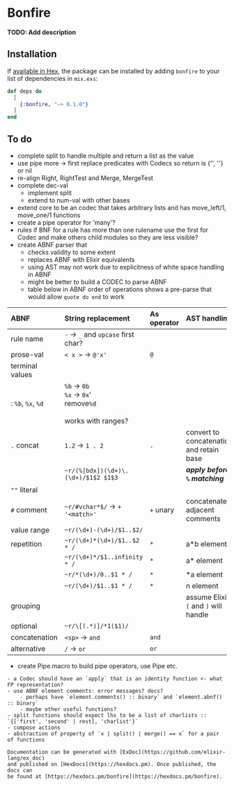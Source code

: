 # Bonfire

**TODO: Add description**

## Installation

If [available in Hex](https://hex.pm/docs/publish), the package can be installed
by adding `bonfire` to your list of dependencies in `mix.exs`:

```elixir
def deps do
  [
    {:bonfire, "~> 0.1.0"}
  ]
end
```

## To do
- complete split to handle multiple and return a list as the value 
- use pipe more -> first replace predicates with Codecs so return is {'', ''} or nil
- re-align Right, RightTest and Merge, MergeTest
- complete dec-val
  - implement split
  - extend to num-val with other bases
- extend core to be an codec that takes arbitrary lists and has move_left/1, move_one/1 functions  
- create a pipe operator for 'many'?
- rules
  if BNF for a rule has more than one rulename use the first for Codec and make others
  child modules so they are less visible?
- create ABNF parser that
  - checks validity to some extent
  - replaces ABNF with Elixir equivalents
  - using AST may not work due to explicitness of white space handling in ABNF
  - might be better to build a CODEC to parse ABNF
  - table below in ABNF order of operations shows a pre-parse that would allow `quote do end` to work
    
 | ABNF    | String replacement | As operator | AST handling |
 |:--- |:--- |:--- |:--- |
 | rule name    | `-` -> `_` and `upcase` first char? | |
 | prose-val    | `< x >` -> `@'x'` | `@` |
 | terminal values | | | |
 | : `%b`, `%x`, `%d` | `%b` -> `0b`<br>`%x` -> `0x`'<br> remove`%d`<br><br>works with ranges?|  | |
 | `.` concat| `1.2` -> `1 . 2`| `.` | convert to concatenation and retain base|
 |           | `~r/(%[bdx])(\d+)\.(\d+)/$1$2 $1$3`|  | ***apply before `%` matching*** |
 | `""` literal| | | |
 | `#` comment | `~r/#vchar*$/` ->  `+ '<match>'` | `+` unary| concatenate adjacent comments|
 | value range | `~r/(\d+)-(\d+)/$1..$2/` | | |
 | repetition| `~r/(\d+)*(\d+)/$1..$2 * /` | `*`| a*b element|
 |           | `~r/(\d+)*/$1..infinity * /` | `*`| a* element|
 |           | `~r/*(\d+)/0..$1 * /` | `*` | *a element|
 |           | `~r/(\d+)/$1..$1 * /` | `*` | n element|
 | grouping| | | assume Elixir `(` and `)` will handle|
 | optional| `~r/\[(.*)]/*1($1)/` |  | |
 | concatenation| `<sp>` -> `and`| `and`| |
 | alternative|`/` -> `or` | `or`| |
 
 
- create Pipe.macro to build pipe operators, use Pipe etc.

``` 
- a Codec should have an `apply` that is an identity function <- what FP representation? 
- use ABNF element comments: error messages? docs?
    - perhaps have `element.comments() :: binary` and `element.abnf() :: binary`
    - maybe other useful functions?   
- split functions should expect lhs to be a list of charlists :: `{['first', 'second' | rest], 'charlist'}`
- compose actions
- abstraction of property of `x | split() | merge() == x` for a pair of functions

Documentation can be generated with [ExDoc](https://github.com/elixir-lang/ex_doc)
and published on [HexDocs](https://hexdocs.pm). Once published, the docs can
be found at [https://hexdocs.pm/bonfire](https://hexdocs.pm/bonfire).


